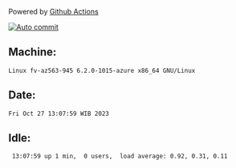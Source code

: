 Powered by [Github Actions](https://github.com/features/actions)

[![Auto commit](https://github.com/hiage/workstation/workflows/Auto%20commit/badge.svg)](https://github.com/hiage/workstation/actions?query=workflow%3A%22Auto+commit%22)

## Machine:
```
Linux fv-az563-945 6.2.0-1015-azure x86_64 GNU/Linux
```
## Date:
```
Fri Oct 27 13:07:59 WIB 2023
```
## Idle:
```
 13:07:59 up 1 min,  0 users,  load average: 0.92, 0.31, 0.11
```
